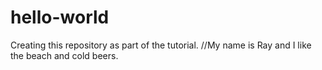 # hello-world
Creating this repository as part of the tutorial.
//My name is Ray and I like the beach and cold beers.
